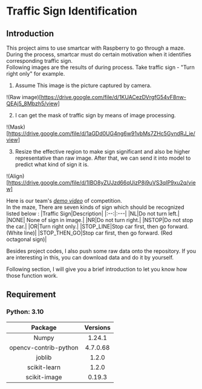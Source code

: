 # Traffic Sign Identification

## **Introduction**
This project aims to use smartcar with Raspberry to go through a maze.  
During the process, smartcar must do certain motivation when it identifies corresponding traffic sign.   
Following images are the results of during process. Take traffic sign - "Turn right only" for example.
1. Assume This image is the picture captured by camera.

!(Raw image)[https://drive.google.com/file/d/1KUACezDVrgfG54vF8nw-QEAj5_8Mbzh5/view]

2. I can get the mask of traffic sign by means of image processing. 

!(Mask)[https://drive.google.com/file/d/1aGDd0UG4ng6w91vbMs7ZHc5GyndRJ_ie/view]

3. Resize the effective region to make sign significant and also be higher representative than raw image. After that, we can send it into model to predict what kind of sign it is.

!(Align)[https://drive.google.com/file/d/1lBO8yZUJzd66qUizP8j9uVS3qIP9xu2q/view]

Here is our team's [_demo video_](https://youtube.com/shorts/5QEpH4niNis?feature=share) of competition.  
In the maze, There are seven kinds of sign which should be recognized listed below :
|Traffic Sign|Description|
|:--:|:---|
|NL|Do not turn left.|
|NONE| None of sign in image.|
|NR|Do not turn right.|
|NSTOP|Do not stop the car.|
|OR|Turn right only.|
|STOP_LINE|Stop car first, then go forward. (White line)| 
|STOP_THEN_GO|Stop car first, then go forward. (Red octagonal sign)|

Besides project codes, I also push some raw data onto the repository. If you are interesting in this, you can download data and do it by yourself.

Following section, I will give you a brief introduction to let you know how those function work.

## **Requirement**
### Python: 3.10
| Package| Versions|
|:---:|:---:|
|Numpy|1.24.1|
|opencv-contrib-python|4.7.0.68|
|joblib|1.2.0|
|scikit-learn|1.2.0|
|scikit-image|0.19.3|
